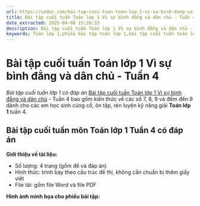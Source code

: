 ```yaml
---
url: https://vndoc.com/bai-tap-cuoi-tuan-toan-lop-1-vi-su-binh-dang-va-dan-chu-tuan-4-329039
title: Bài tập cuối tuần Toán lớp 1 Vì sự bình đẳng và dân chủ - Tuần 4 - Bài tập cuối tuần lớp 1 có đáp án - VnDoc.com
date_extracted: 2025-04-08 15:26:33
description: Bài tập cuối tuần Toán lớp 1 Vì sự bình đẳng và dân chủ - Tuần 4 bao gồm lời giải chi tiết cho từng bài tập giúp các em học sinh ôn tập, nâng cao kỹ năng giải Toán lớp 1 của mình.
keywords: Toán lớp 1,phiếu bài tập toán lớp 1,bài tập cuối tuần toán lớp 1 vì sự bình đẳng và dân chủ,phiếu bài tập toán,bài tập cuối tuần,phiếu bài tập cuối tuần lớp 1,bài tập cuối tuần lớp 1,phiếu bài tập cuối tuần lớp 1 có lời giải,Phiếu bài tập cuối tuần lớp 1 vì sự bình đẳng,bài tập cuối tuần toán lớp 1 sách vì sự bình đẳng và dân chủ,Phiếu bài tập cuối tuần lớp 1 vì sự bình đẳng tuần 4
---
```


# Bài tập cuối tuần Toán lớp 1 Vì sự bình đẳng và dân chủ - Tuần 4
 _Bài tập cuối tuần lớp 1 có đáp án_
[Bài tập cuối tuần Toán lớp 1 Vì sự bình đẳng và dân chủ](<https://vndoc.com/bai-tap-cuoi-tuan-toan-lop-1-vi-su-binh-dang-va-dan-chu-tuan-4-329039>) \- Tuần 4 bao gồm kiến thức về các số 7, 8, 9 và đếm đến 9 dành cho các em học sinh củng cố, ôn tập, rèn luyện kỹ năng giải **Toán lớp 1** tuần 4.
## Bài tập cuối tuần môn Toán lớp 1 Tuần 4 có đáp án
**Giới thiệu về tài liệu:**
  * Số lượng: 4 trang \(gồm đề và đáp án\)
  * Hình thức: trình bày theo cấu trúc đề thi, không cần chuẩn bị thêm giấy viết
  * File tải: gồm file Word và file PDF

**Hình ảnh minh họa cho phiếu bài tập:**
